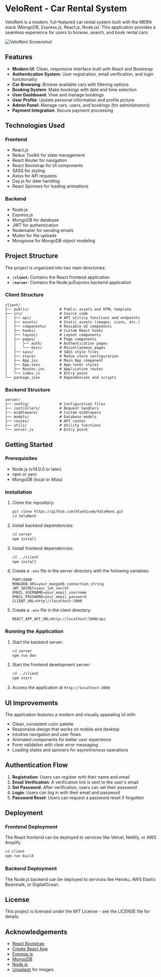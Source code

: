 # VeloRent - Car Rental System

VeloRent is a modern, full-featured car rental system built with the MERN stack (MongoDB, Express.js, React.js, Node.js). This application provides a seamless experience for users to browse, search, and book rental cars.

![VeloRent Screenshot](https://via.placeholder.com/800x400?text=VeloRent+Screenshot)

## Features

- **Modern UI**: Clean, responsive interface built with React and Bootstrap
- **Authentication System**: User registration, email verification, and login functionality
- **Car Browsing**: Browse available cars with filtering options
- **Booking System**: Make bookings with date and time selection
- **User Dashboard**: View and manage bookings
- **User Profile**: Update personal information and profile picture
- **Admin Panel**: Manage cars, users, and bookings (for administrators)
- **Payment Integration**: Secure payment processing

## Technologies Used

### Frontend
- React.js
- Redux Toolkit for state management
- React Router for navigation
- React Bootstrap for UI components
- SASS for styling
- Axios for API requests
- Day.js for date handling
- React Spinners for loading animations

### Backend
- Node.js
- Express.js
- MongoDB for database
- JWT for authentication
- Nodemailer for sending emails
- Multer for file uploads
- Mongoose for MongoDB object modeling

## Project Structure

The project is organized into two main directories:

- **`/client`**: Contains the React frontend application
- **`/server`**: Contains the Node.js/Express backend application

### Client Structure

```
client/
├── public/              # Public assets and HTML template
├── src/                 # Source code
│   ├── api/             # API utility functions and endpoints
│   ├── assets/          # Static assets (images, icons, etc.)
│   ├── components/      # Reusable UI components
│   ├── hooks/           # Custom React hooks
│   ├── layout/          # Layout components
│   ├── pages/           # Page components
│   │   ├── auth/        # Authentication pages
│   │   └── misc/        # Miscellaneous pages
│   ├── sass/            # SASS style files
│   ├── store/           # Redux store configuration
│   ├── App.jsx          # Main App component
│   ├── App.sass         # App-level styles
│   ├── Routes.jsx       # Application routes
│   └── index.js         # Entry point
└── package.json         # Dependencies and scripts
```

### Backend Structure

```
server/
├── config/              # Configuration files
├── controllers/         # Request handlers
├── middleware/          # Custom middleware
├── models/              # Database models
├── routes/              # API routes
├── utils/               # Utility functions
└── server.js            # Entry point
```

## Getting Started

### Prerequisites

- Node.js (v14.0.0 or later)
- npm or yarn
- MongoDB (local or Atlas)

### Installation

1. Clone the repository:
   ```bash
   git clone https://github.com/btwshivam/ValoRent.git
   cd VeloRent
   ```

2. Install backend dependencies:
   ```bash
   cd server
   npm install
   ```

3. Install frontend dependencies:
   ```bash
   cd ../client
   npm install
   ```

4. Create a `.env` file in the server directory with the following variables:
   ```
   PORT=5000
   MONGODB_URI=your_mongodb_connection_string
   JWT_SECRET=your_jwt_secret
   EMAIL_USERNAME=your_email_username
   EMAIL_PASSWORD=your_email_password
   CLIENT_URL=http://localhost:3000
   ```

5. Create a `.env` file in the client directory:
   ```
   REACT_APP_API_URL=http://localhost:5000/api
   ```

### Running the Application

1. Start the backend server:
   ```bash
   cd server
   npm run dev
   ```

2. Start the frontend development server:
   ```bash
   cd ../client
   npm start
   ```

3. Access the application at `http://localhost:3000`

## UI Improvements

The application features a modern and visually appealing UI with:

- Clean, consistent color palette
- Responsive design that works on mobile and desktop
- Intuitive navigation and user flows
- Animated components for better user experience
- Form validation with clear error messaging
- Loading states and spinners for asynchronous operations

## Authentication Flow

1. **Registration**: Users can register with their name and email
2. **Email Verification**: A verification link is sent to the user's email
3. **Set Password**: After verification, users can set their password
4. **Login**: Users can log in with their email and password
5. **Password Reset**: Users can request a password reset if forgotten

## Deployment

### Frontend Deployment
The React frontend can be deployed to services like Vercel, Netlify, or AWS Amplify.

```bash
cd client
npm run build
```

### Backend Deployment
The Node.js backend can be deployed to services like Heroku, AWS Elastic Beanstalk, or DigitalOcean.


## License

This project is licensed under the MIT License - see the LICENSE file for details.

## Acknowledgements

- [React Bootstrap](https://react-bootstrap.github.io/)
- [Create React App](https://create-react-app.dev/)
- [Express.js](https://expressjs.com/)
- [MongoDB](https://www.mongodb.com/)
- [Node.js](https://nodejs.org/)
- [Unsplash](https://unsplash.com/) for images 